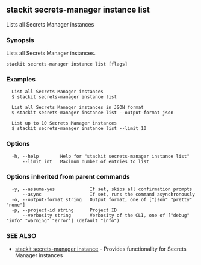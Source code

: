 ## stackit secrets-manager instance list

Lists all Secrets Manager instances

### Synopsis

Lists all Secrets Manager instances.

```
stackit secrets-manager instance list [flags]
```

### Examples

```
  List all Secrets Manager instances
  $ stackit secrets-manager instance list

  List all Secrets Manager instances in JSON format
  $ stackit secrets-manager instance list --output-format json

  List up to 10 Secrets Manager instances
  $ stackit secrets-manager instance list --limit 10
```

### Options

```
  -h, --help        Help for "stackit secrets-manager instance list"
      --limit int   Maximum number of entries to list
```

### Options inherited from parent commands

```
  -y, --assume-yes             If set, skips all confirmation prompts
      --async                  If set, runs the command asynchronously
  -o, --output-format string   Output format, one of ["json" "pretty" "none"]
  -p, --project-id string      Project ID
      --verbosity string       Verbosity of the CLI, one of ["debug" "info" "warning" "error"] (default "info")
```

### SEE ALSO

* [stackit secrets-manager instance](./stackit_secrets-manager_instance.md)	 - Provides functionality for Secrets Manager instances

